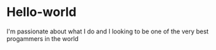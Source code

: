 # Hello-world
I'm passionate about what I do
and I looking to be one of the very best progammers in the world
